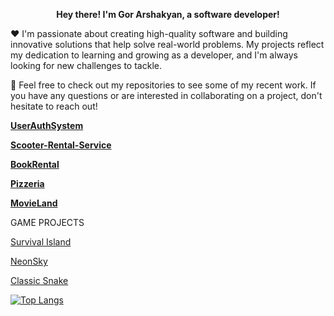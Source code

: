 <p align="center">
 <b> Hey there! I'm Gor Arshakyan, a software developer! </b>
 
  ❤️ I'm passionate about creating high-quality software and building innovative solutions that help solve real-world problems. 
My projects reflect my dedication to  learning and growing as a developer, and I'm always looking for new challenges to tackle.

  🚀 Feel free to check out my repositories to see some of my recent work. If you have any questions or are interested in collaborating on a project, don't hesitate to reach out!

 <b>
  
[UserAuthSystem](https://github.com/BrunoGoretti/UserAuthSystem)
  
[Scooter-Rental-Service](https://github.com/BrunoGoretti/Scooter-Rental-Service)
  
[BookRental](https://github.com/BrunoGoretti/LibraryHomeWork)
  
[Pizzeria](https://github.com/BrunoGoretti/Pizzeria) 
  
[MovieLand](https://github.com/BrunoGoretti/MovieLand)</b>




GAME PROJECTS

[Survival Island](https://github.com/BrunoGoretti/Survival-Island-3D-Game)

[NeonSky](https://github.com/BrunoGoretti/NeonSky)

[Classic Snake](https://github.com/BrunoGoretti/Classic-Snake)


[![Top Langs](https://github-readme-stats.vercel.app/api/top-langs/?username=BrunoGoretti)](https://github.com/anuraghazra/github-readme-stats)
